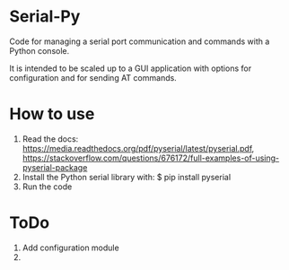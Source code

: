 # Serial-Py
Code for managing a serial port communication and commands with a Python console.

It is intended to be scaled up to a GUI application with options for configuration and for sending AT commands.

# How to use
1. Read the docs: https://media.readthedocs.org/pdf/pyserial/latest/pyserial.pdf,
https://stackoverflow.com/questions/676172/full-examples-of-using-pyserial-package
2. Install the Python serial library with: $ pip install pyserial
3. Run the code


# ToDo
1. Add configuration module
2.

